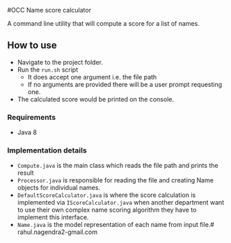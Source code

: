 #OCC Name score calculator

A command line utility that will compute a score for a list of names.

## How to use
* Navigate to the project folder.
* Run the `run.sh` script 
    * It does accept one argument i.e. the file path
    * If no arguments are provided there will be a user prompt requesting one.
* The calculated score would be printed on the console.

### Requirements
* Java 8

### Implementation details
* `Compute.java` is the main class which reads the file path and prints the result
* `Processor.java` is responsible for reading the file and creating Name objects for individual names.
* `DefaultScoreCalculator.java` is where the score calculation is implemented via `IScoreCalculator.java` when another department want to use their own complex name scoring algorithm they have to implement this interface.
* `Name.java` is the model representation of each name from input file.# rahul.nagendra2-gmail.com
